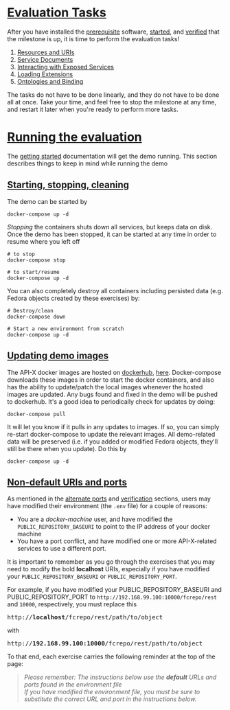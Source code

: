 # [Evaluation Tasks](#tasks)
After you have installed the [prerequisite](../README.md#requirements) software, [started](../README.md#getting-started), and [verified](../README.md#verification) that the milestone is up, it is time to perform the evaluation tasks!  

1. [Resources and URIs](01-Resources_and_URIs.md)
2. [Service Documents](02-Service_documents.md)
3. [Interacting with Exposed Services](03-Interacting_with_services.md)
4. [Loading Extensions](04-Loading_extensions.md)
5. [Ontologies and Binding](05-Ontologies_and_binding.md)

The tasks do not have to be done linearly, and they do not have to be done all at once.  Take your time, and feel free to stop the milestone at any time, and restart it later when you're ready to perform more tasks.  

# [Running the evaluation](#running)

The [getting started](../README.md#getting-started) documentation will get the demo running.  This section describes things to keep in mind while running the demo

## [Starting, stopping, cleaning](#start-stop)

The demo can be started by

    docker-compose up -d

_Stopping_ the containers shuts down all services, but keeps data on disk.  Once the demo has been stopped, it can be started at any time in order to resume where you left off

    # to stop
    docker-compose stop

    # to start/resume
    docker-compose up -d

You can also completely destroy all containers including persisted data (e.g. Fedora objects created by these exercises) by:

    # Destroy/clean
    docker-compose down

    # Start a new environment from scratch
    docker-compose up -d

## [Updating demo images](#update-images)

The API-X docker images are hosted on [dockerhub](https://docs.docker.com/docker-hub/),  [here](https://hub.docker.com/u/fcrepoapix/dashboard/).  Docker-compose downloads these images in order to start the docker containers, and also has the ability to update/patch the local images whenever the hosted images are updated.  Any bugs found and fixed in the demo will be pushed to dockerhub.  It's a good idea to periodically check for updates by doing:

    docker-compose pull

It will let you know if it pulls in any updates to images.  If so, you can simply re-start docker-compose to update the relevant images.  All demo-related data will be preserved (i.e. if you added or modified Fedora objects, they'll still be there when you update).  Do this by

    docker-compose up -d

## [Non-default URIs and ports](#uris)

As mentioned in the [alternate ports](../README.md#alternate-ports) and [verification](../README.md#verification) sections, users may have modified their environment (the `.env` file) for a couple of reasons:
* You are a *docker-machine* user, and have modified the `PUBLIC_REPOSITORY_BASEURI` to point to the IP address of your docker machine
* You have a port conflict, and have modified one or more API-X-related services to use a different port.

It is important to remember as you go through the exercises that you may need to modify the bold **localhost** URIs, especially if you have modified your `PUBLIC_REPOSITORY_BASEURI` or `PUBLIC_REPOSITORY_PORT`.

For example, if you have modified your PUBLIC_REPOSITORY_BASEURI and PUBLIC_REPOSITORY_PORT to `http://192.168.99.100:10000/fcrepo/rest` and `10000`, respectively, you must replace this

<pre>
http://<b>localhost</b>/fcrepo/rest/path/to/object
</pre>

with

<pre>
http://<b>192.168.99.100:10000</b>/fcrepo/rest/path/to/object
</pre>

To that end, each exercise carries the following reminder at the top of the page:

> *Please remember:*
> *The instructions below use the **default** URLs and ports found in the environment file*  
> *If you have modified the environment file, you must be sure to substitute the correct URL and port in the instructions below.*
